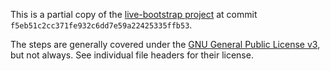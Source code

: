 This is a partial copy of the
[live-bootstrap project](https://github.com/fosslinux/live-bootstrap)
at commit `f5eb51c2cc371fe932c6dd7e59a22425335ffb53`.

The steps are generally covered under the [GNU General Public License v3](LICENSES/GPL-3.0-or-later.txt), but not always.
See individual file headers for their license.
